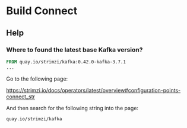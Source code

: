 # Build Connect

## Help

### Where to found the latest base Kafka version?

```dockerfile
FROM quay.io/strimzi/kafka:0.42.0-kafka-3.7.1
...
```

Go to the following page:

https://strimzi.io/docs/operators/latest/overview#configuration-points-connect_str

And then search for the following string into the page:

```txt
quay.io/strimzi/kafka
```
